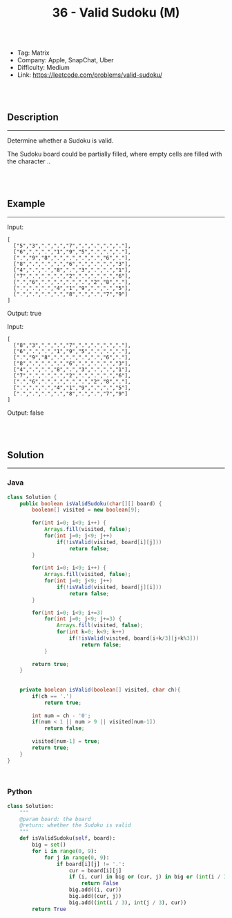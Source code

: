 # <center>36 - Valid Sudoku (M)</center> 



<br></br>

* Tag: Matrix
* Company: Apple, SnapChat, Uber
* Difficulty: Medium
* Link: https://leetcode.com/problems/valid-sudoku/

<br></br>



## Description
----
Determine whether a Sudoku is valid.

The Sudoku board could be partially filled, where empty cells are filled with the character ..

<br></br>



## Example
----
Input:
```
[
  ["5","3",".",".","7",".",".",".","."],
  ["6",".",".","1","9","5",".",".","."],
  [".","9","8",".",".",".",".","6","."],
  ["8",".",".",".","6",".",".",".","3"],
  ["4",".",".","8",".","3",".",".","1"],
  ["7",".",".",".","2",".",".",".","6"],
  [".","6",".",".",".",".","2","8","."],
  [".",".",".","4","1","9",".",".","5"],
  [".",".",".",".","8",".",".","7","9"]
]
```
Output: true

Input:
```
[
  ["8","3",".",".","7",".",".",".","."],
  ["6",".",".","1","9","5",".",".","."],
  [".","9","8",".",".",".",".","6","."],
  ["8",".",".",".","6",".",".",".","3"],
  ["4",".",".","8",".","3",".",".","1"],
  ["7",".",".",".","2",".",".",".","6"],
  [".","6",".",".",".",".","2","8","."],
  [".",".",".","4","1","9",".",".","5"],
  [".",".",".",".","8",".",".","7","9"]
]
```
Output: false


<br></br>



## Solution
----
### Java
```java
class Solution {
    public boolean isValidSudoku(char[][] board) {
        boolean[] visited = new boolean[9];
	    
        for(int i=0; i<9; i++) {
		    Arrays.fill(visited, false);
		    for(int j=0; j<9; j++)
			    if(!isValid(visited, board[i][j]))
				    return false;
	    }
        
	    for(int i=0; i<9; i++) {
		    Arrays.fill(visited, false);
		    for(int j=0; j<9; j++)
			    if(!isValid(visited, board[j][i]))
				    return false;
		}

	    for(int i=0; i<9; i+=3)
		    for(int j=0; j<9; j+=3) {
			    Arrays.fill(visited, false);
			    for(int k=0; k<9; k++)
				    if(!isValid(visited, board[i+k/3][j+k%3]))
					    return false;
			}
	
	    return true;
    }
    
    
    private boolean isValid(boolean[] visited, char ch){
	    if(ch == '.')
		    return true;
	
	    int num = ch - '0';
	    if(num < 1 || num > 9 || visited[num-1])
		    return false;
	
	    visited[num-1] = true;
	    return true;
    }
}
```

<br>


### Python
```python
class Solution:
    """
    @param board: the board
    @return: whether the Sudoku is valid
    """
    def isValidSudoku(self, board):
        big = set()
        for i in range(0, 9):
            for j in range(0, 9):
                if board[i][j] != '.':
                    cur = board[i][j]
                    if (i, cur) in big or (cur, j) in big or (int(i / 3), int(j / 3), cur) in big:
                        return False
                    big.add((i, cur))
                    big.add((cur, j))
                    big.add((int(i / 3), int(j / 3), cur))
        return True

```
